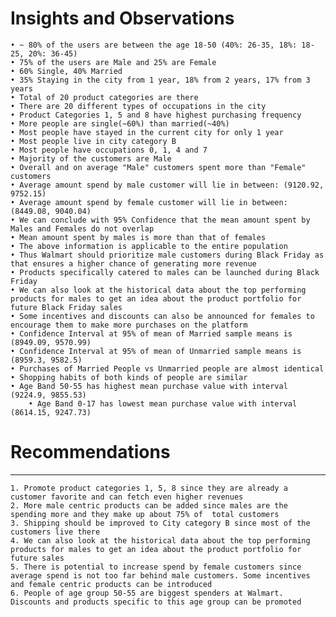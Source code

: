 # **Insights and Observations**

	• ~ 80% of the users are between the age 18-50 (40%: 26-35, 18%: 18-25, 20%: 36-45)
	• 75% of the users are Male and 25% are Female
	• 60% Single, 40% Married
	• 35% Staying in the city from 1 year, 18% from 2 years, 17% from 3 years
	• Total of 20 product categories are there
	• There are 20 different types of occupations in the city
	• Product Categories 1, 5 and 8 have highest purchasing frequency
	• More people are single(~60%) than married(~40%)
	• Most people have stayed in the current city for only 1 year
	• Most people live in city category B
	• Most people have occupations 0, 1, 4 and 7
	• Majority of the customers are Male
	• Overall and on average "Male" customers spent more than "Female" customers
	• Average amount spend by male customer will lie in between: (9120.92, 9752.15)
	• Average amount spend by female customer will lie in between: (8449.08, 9040.04)
	• We can conclude with 95% Confidence that the mean amount spent by Males and Females do not overlap
	• Mean amount spent by males is more than that of females
	• The above information is applicable to the entire population
	• Thus Walmart should prioritize male customers during Black Friday as that ensures a higher chance of generating more revenue
	• Products specifically catered to males can be launched during Black Friday
	• We can also look at the historical data about the top performing products for males to get an idea about the product portfolio for future Black Friday sales
	• Some incentives and discounts can also be announced for females to encourage them to make more purchases on the platform
	• Confidence Interval at 95% of mean of Married sample means is (8949.09, 9570.99)
	• Confidence Interval at 95% of mean of Unmarried sample means is (8959.3, 9582.5)
	• Purchases of Married People vs Unmarried people are almost identical
	• Shopping habits of both kinds of people are similar
	• Age Band 50-55 has highest mean purchase value with interval (9224.9, 9855.53)
    	• Age Band 0-17 has lowest mean purchase value with interval (8614.15, 9247.73)



# **Recommendations**
---

	1. Promote product categories 1, 5, 8 since they are already a customer favorite and can fetch even higher revenues
	2. More male centric products can be added since males are the spending more and they make up about 75% of  total customers 
	3. Shipping should be improved to City category B since most of the customers live there
	4. We can also look at the historical data about the top performing products for males to get an idea about the product portfolio for future sales
	5. There is potential to increase spend by female customers since average spend is not too far behind male customers. Some incentives and female centric products can be introduced
    6. People of age group 50-55 are biggest spenders at Walmart. Discounts and products specific to this age group can be promoted

